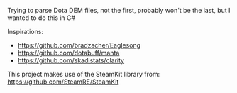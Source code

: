 Trying to parse Dota DEM files, not the first, probably won't be the last, but I wanted to do this in C#

Inspirations:
- https://github.com/bradzacher/Eaglesong
- https://github.com/dotabuff/manta
- https://github.com/skadistats/clarity

This project makes use of the SteamKit library from: https://github.com/SteamRE/SteamKit
